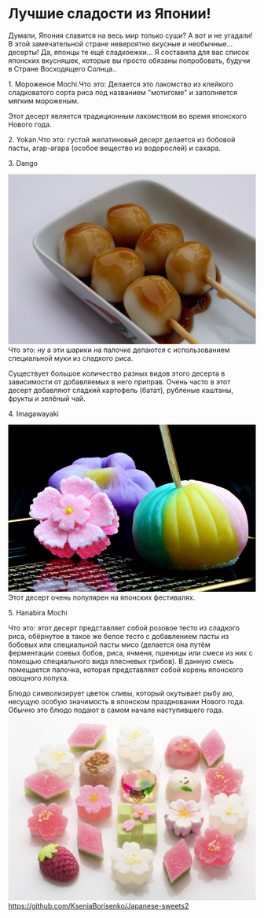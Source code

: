  <head>
    <title> Сайт Любителя сладостей и Японии </title>
  </head>
    
  <body>
        <h1>Лучшие сладости из Японии!</h1>
        <p>Думали, Япония славится на весь мир только суши? А вот и не угадали! В этой замечательной стране невероятно вкусные и необычные... десерты! Да, японцы те ещё сладкоежки... Я составила для вас список японских вкусняшек, которые вы просто обязаны попробовать, будучи в Стране Восходящего Солнца..</p>
        <p>
         <h>  </h> 1. Мороженое Mochi.Что это: Делается это лакомство из клейкого сладковатого сорта риса под названием "мотигоме" и заполняется мягким мороженым.

<p>Этот десерт является традиционным лакомством во время японского Нового года.
 <p> 2. Yokan.Что это: густой желатиновый десерт делается из бобовой пасты, агар-агара (особое вещество из водорослей) и сахара.</p>
<p> 3. Dango <p/>
         <img src="https://github.com/KseniaBorisenko/JapaneseSweets/blob/main/%D0%94%D0%B0%D0%BD%D0%B3%D0%BE.jpeg" alt="Данго">
Что это: ну а эти шарики на палочке делаются с использованием специальной муки из сладкого риса.

Существует большое количество разных видов этого десерта в зависимости от добавляемых в него приправ.
Очень часто в этот десерт добавляют сладкий картофель (батат), рубленые каштаны, фрукты и зелёный чай.
<p>4. Imagawayaki <p/>
         
<img src="https://github.com/KseniaBorisenko/JapaneseSweets/blob/main/%D1%8F%D0%BF%D0%BE%D0%BD.jpeg" >
Этот десерт очень популярен на японских фестивалях.<p>5. Hanabira Mochi<p/>
Что это: этот десерт представляет собой розовое тесто из сладкого риса, обёрнутое в такое же белое тесто с добавлением пасты из бобовых или специальной пасты мисо (делается она путём ферментации соевых бобов, риса, ячменя, пшеницы или смеси из них с помощью специального вида плесневых грибов). В данную смесь помещается палочка, которая представляет собой корень японского овощного лопуха. 

Блюдо символизирует цветок сливы, который окутывает рыбу аю, несущую особую значимость в японском праздновании Нового года. Обычно это блюдо подают в самом начале наступившего года.
          <img src="https://github.com/KseniaBorisenko/JapaneseSweets/blob/main/%D1%8F%D0%BF%D0%BE%D0%BD%D1%81%D0%BA%D0%B8%D0%B5%20%D1%81%D0%BB%D0%B0%D0%B4%D0%BE%D1%81%D1%82%D0%B8.jpeg" alt="Данго" >
          https://github.com/KseniaBorisenko/Japanese-sweets2
        
  </body>
</html>

